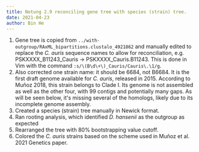 ```yaml
---
title: Notung 2.9 reconciling gene tree with species (strain) tree.
date: 2021-04-23
author: Bin He
---
```


1. Gene tree is copied from `../with-outgroup/RAxML_bipartitions.clustalo_4921862` and manually edited to replace the _C. auris_ sequence names to allow for reconciliation, e.g. PSKXXXX_B11243_Cauris -> PSKXXXX_Cauris.B11243. This is done in Vim with the command `:s/\(B\d\+\)_Cauris/Cauris\.\1/g`.
1. Also corrected one strain name: it should be 6684, not B6684. It is the first draft genome available for _C. auris_, released in 2015. According to Muñoz 2018, this strain belongs to Clade I. Its genome is not assembled as well as the other four, with 99 contigs and potentially many gaps. As will be seen below, it's missing several of the homologs, likely due to its incomplete genome assembly.
1. Created a species (strain) tree manually in Newick format.
1. Ran rooting analysis, which identified _D. hansenii_ as the outgroup as expected
1. Rearranged the tree with 80% bootstrapping value cutoff.
1. Colored the _C. auris_ strains based on the scheme used in Muñoz et al. 2021 Genetics paper.
